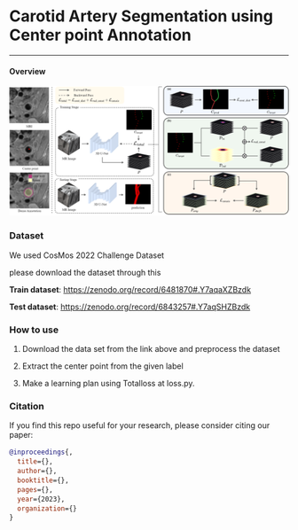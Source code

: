 # Carotid Artery Segmentation using Center point Annotation

------

#### Overview

![fig1](/img/fig1.png)



### Dataset

We used CosMos 2022 Challenge Dataset

please download the dataset through this

**Train dataset**: https://zenodo.org/record/6481870#.Y7aqaXZBzdk

**Test dataset**: https://zenodo.org/record/6843257#.Y7aqSHZBzdk



### How to use

1. Download the data set from the link above and preprocess the dataset

2. Extract the center point from the given label

3. Make a learning plan using Totalloss at loss.py.

   

### Citation

If you find this repo useful for your research, please consider citing our paper:

```bibtex
@inproceedings{,
  title={},
  author={},
  booktitle={},
  pages={},
  year={2023},
  organization={}
}
```